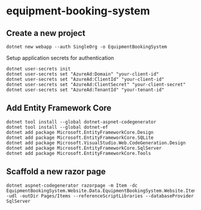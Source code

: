 # equipment-booking-system




## Create a new project
```
dotnet new webapp --auth SingleOrg -o EquipmentBookingSystem
```

Setup application secrets for authentication
```
dotnet user-secrets init
dotnet user-secrets set "AzureAd:Domain" "your-client-id"
dotnet user-secrets set "AzureAd:ClientId" "your-client-id"
dotnet user-secrets set "AzureAd:ClientSecret" "your-client-secret"
dotnet user-secrets set "AzureAd:TenantId" "your-tenant-id"
```


## Add Entity Framework Core
```
dotnet tool install --global dotnet-aspnet-codegenerator
dotnet tool install --global dotnet-ef
dotnet add package Microsoft.EntityFrameworkCore.Design
dotnet add package Microsoft.EntityFrameworkCore.SQLite
dotnet add package Microsoft.VisualStudio.Web.CodeGeneration.Design
dotnet add package Microsoft.EntityFrameworkCore.SqlServer
dotnet add package Microsoft.EntityFrameworkCore.Tools
```

## Scaffold a new razor page
```
dotnet aspnet-codegenerator razorpage -m Item -dc EquipmentBookingSystem.Website.Data.EquipmentBookingSystem.Website.ItemContext -udl -outDir Pages/Items --referenceScriptLibraries --databaseProvider SqlServer
```
